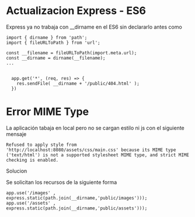 # Actualizacion Express - ES6
Express ya no trabaja con __dirname en el ES6 sin declararlo antes como 
 
```
import { dirname } from 'path';
import { fileURLToPath } from 'url';

const __filename = fileURLToPath(import.meta.url);
const __dirname = dirname(__filename);
...


  app.get('*', (req, res) => {
    res.sendFile( __dirname + '/public/404.html' );
  })
```
# Error MIME Type

La aplicación tabaja en local pero no se cargan estilo ni js con el siguiente mensaje
```
Refused to apply style from 'http://localhost:8080/assets/css/main.css' because its MIME type ('text/html') is not a supported stylesheet MIME type, and strict MIME checking is enabled.
```

Solucion

Se solicitan los recursos de la siguiente forma 

```
app.use('/images' , express.static(path.join(__dirname,'public/images')));
app.use('/assets' , express.static(path.join(__dirname,'public/assets')));
```